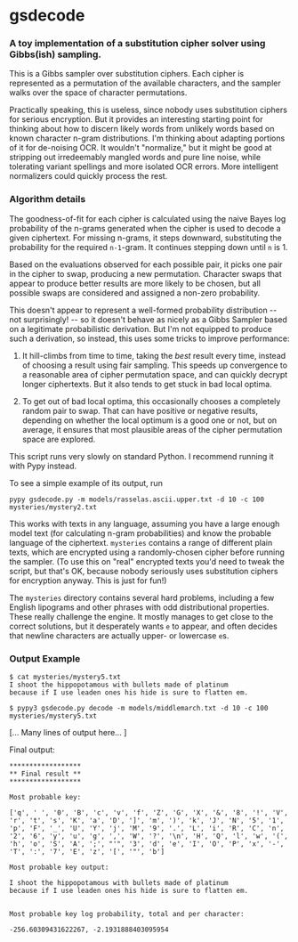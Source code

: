 # gsdecode
### A toy implementation of a substitution cipher solver using Gibbs(ish) sampling.

This is a Gibbs sampler over substitution ciphers. Each cipher is represented as a permutation of the available characters, and the sampler walks over the space of character permutations.

Practically speaking, this is useless, since nobody uses substitution ciphers for serious encryption. But it provides an interesting starting point for thinking about how to discern likely words from unlikely words based on known character n-gram distributions. I'm thinking about adapting portions of it for de-noising OCR. It wouldn't "normalize," but it might be good at stripping out irredeemably mangled words and pure line noise, while tolerating variant spellings and more isolated OCR errors. More intelligent normalizers could quickly process the rest.

### Algorithm details

The goodness-of-fit for each cipher is calculated using the naive Bayes log probability of the n-grams generated when the cipher is used to decode a given ciphertext. For missing n-grams, it steps downward, substituting the probability for the required `n-1`-gram. It continues stepping down until `n` is 1.

Based on the evaluations observed for each possible pair, it picks one pair in the cipher to swap, producing a new permutation. Character swaps that appear to produce better results are more likely to be chosen, but all possible swaps are considered and assigned a non-zero probability.

This doesn't appear to represent a well-formed probability distribution -- not surprisingly! -- so it doesn't behave as nicely as a Gibbs Sampler based on a legitimate probabilistic derivation. But I'm not equipped to produce such a derivation, so instead, this uses some tricks to improve performance:

1. It hill-climbs from time to time, taking the _best_ result every time, instead of choosing a result using fair sampling. This speeds up convergence to a reasonable area of cipher permutation space, and can quickly decrypt longer ciphertexts. But it also tends to get stuck in bad local optima.

2. To get out of bad local optima, this occasionally chooses a completely random pair to swap. That can have positive or negative results, depending on whether the local optimum is a good one or not, but on average, it ensures that most plausible areas of the cipher permutation space are explored.

This script runs very slowly on standard Python. I recommend running it with Pypy instead.

To see a simple example of its output, run

    pypy gsdecode.py -m models/rasselas.ascii.upper.txt -d 10 -c 100 mysteries/mystery2.txt

This works with texts in any language, assuming you have a large enough model text (for calculating n-gram probabilities) and know the probable language of the ciphertext. `mysteries` contains a range of different plain texts, which are encrypted using a randomly-chosen cipher before running the sampler. (To use this on "real" encrypted texts you'd need to tweak the script, but that's OK, because nobody seriously uses substitution ciphers for encryption anyway. This is just for fun!)

The `mysteries` directory contains several hard problems, including a few English lipograms and other phrases with odd distributional properties. These really challenge the engine. It mostly manages to get close to the correct solutions, but it desperately wants `e` to appear, and often decides that newline characters are actually upper- or lowercase `e`s.

### Output Example

```
$ cat mysteries/mystery5.txt 
I shoot the hippopotamous with bullets made of platinum
because if I use leaden ones his hide is sure to flatten em.

$ pypy3 gsdecode.py decode -m models/middlemarch.txt -d 10 -c 100 mysteries/mystery5.txt
```
[... Many lines of output here... ]

Final output:

```
******************
** Final result **
******************

Most probable key: 

['q', ' ', '0', 'B', 'c', 'v', 'f', 'Z', 'G', 'X', '&', '8', '!', 'V', 'r', 't', 's', 'K', 'a', 'D', ']', 'm', ')', 'k', 'J', 'N', '5', '1', 'p', 'F', '_', 'U', 'Y', 'j', 'M', '9', '.', 'L', 'i', 'R', 'C', 'n', '2', '6', 'y', 'u', 'g', ',', 'W', '?', '\n', 'H', 'Q', 'l', 'w', '(', 'h', 'o', 'S', 'A', ';', "'", '3', 'd', 'e', 'I', 'O', 'P', 'x', '-', 'T', ':', '7', 'E', 'z', '[', '"', 'b']

Most probable key output: 

I shoot the hippopotamous with bullets made of platinum
because if I use leaden ones his hide is sure to flatten em.


Most probable key log probability, total and per character: 

-256.60309431622267, -2.1931888403095954
```

